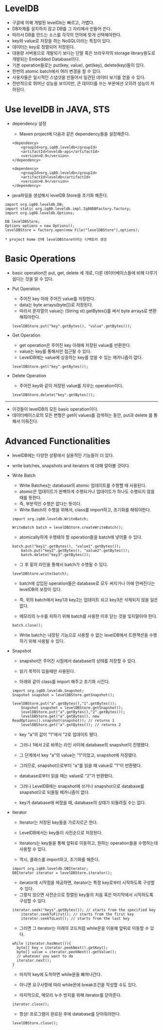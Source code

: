 # LevelDB
  * 구글에 의해 개발된 levelDb는 빠르고, 가볍다.
  * DB자체를 설치하지 않고 DB를 그 자리에서 만들어 쓴다.
  * 따라서 DB를 만드는 소스를 각각의 언어에 맞게 선택해야한다.
  * key와 value로 저장을 하는 NoSQL이라는 특징이 있다.
  * 데이터는 key로 정렬되어 저장된다.
  * 대용량 서버용으로 개발되기 보다는 단말 혹은 브라우저의 storage library용도로 개발되는 Embedded Database이다.
  * 기본 operation들로는 put(key, value), get(key), delete(key)들이 있다.
  * 한번의 atomic batch에서 여러 변경을 할 수 있다.
  * 사용자들은 일시적인 스냅샷을 만들어서 일관된 데이터 보기를 얻을 수 있다.
  * 전반적으로 뛰어난 성능을 보이지만, 큰 데이터를 쓰는 부분에선 오히려 성능이 저하된다.
  
# Use levelDB in JAVA, STS

  * dependency 설정
  
    * Maven project에 다음과 같은 dependency들을 설정해준다.
    
    ~~~
    <dependency>
        <groupId>org.iq80.leveldb</groupId>
        <artifactId>leveldb-api</artifactId>
        <version>0.9</version>
    </dependency>

    <dependency>
        <groupId>org.iq80.leveldb</groupId>
        <artifactId>leveldb</artifactId>
        <version>0.9</version>
    </dependency>
    ~~~
    
   * java파일을 생성해서 levelDB Store을 초기화 해준다.
   
   ~~~
   import org.iq80.leveldb.DB;
   import static org.iq80.leveldb.impl.Iq80DBFactory.factory;
   import org.iq80.leveldb.Options;
   
   DB levelDBStore;
   Options options = new Options();
   levelDBStore = factory.open(new File("levelDBStore"),options);
   ~~~
    * project home 안에 levelDBStore이라는 디렉토리 생성
    
# Basic Operations
  
  * basic operation은 put, get, delete 세 개로, 다른 데이터베이스들에 비해 다루기 쉽다는 것을 알 수 있다.
  
  * Put Operation
    
    * 주어진 key 아래 주어진 value를 저장한다.
    * data는 byte arrays(byte[])로 저장된다.
    * 따라서 문자열의 value는 (String st).getBytes()를 써서 byte arrays로 변환해줘야한다.
    
    ~~~
    levelDBStore.put("key".getBytes(), "value".getBytes());
    ~~~
    
  * Get Operation
  
    * get operation은 주어진 key 아래에 저장된 value를 반환한다.
    * value는 key를 통해서만 접근될 수 있다.
    * LevelDB에는 value에 상응하는 key를 얻을 수 있는 메카니즘이 없다.
    
    ~~~
    levelDBStore.get("key".getBytes());
    ~~~

  * Delete Operation
  
    * 주어진 key와 같이 저장된 value를 지우는 operation이다.
    
    ~~~
    levelDBStore.delete("key".getBytes());
    ~~~
   
  - - -
  * 이것들이 levelDB의 모든 basic operation이다. 
  * 데이터베이스로의 모든 변형은 get이 values를 검색하는 동안, put과 delete 를 통해서 이뤄진다.
 
# Advanced Functionalities
  
  * levelDB에는 다양한 상황에서 실용적인 기능들이 더 있다.
  * write batches, snapshots and iterators 에 대해 알아볼 것이다.
  
  * Write Batch
  
    * Write Batches는 database의 atomic 업데이트를 수행핼 때 사용된다.
    * atomic은 업데이트가 완벽하게 수행되거나 업데이트가 하나도 수행되지 않을 때를 뜻한다.
    * 즉, 부분적인 수행은 없다는 뜻이다.
    * Write Batch의 수행을 위해서, class를 import하고, 초기화를 해줘야한다.
    
    ~~~
    import org.iq80.leveldb.WriteBatch;
    
    WriteBatch batch = levelDBStore.createWriteBatch();
    ~~~
    
    * atomically하게 수행돼야 할 operation들을 batch에 넣어줄 수 있다.

    ~~~
    batch.put("key1".getBytes(), "value1".getBytes());
		batch.put("key2".getBytes(), "value2".getBytes());
		batch.delete("key3".getBytes());
    ~~~
    
    * 그 후 밑의 라인을 통해서 batch가 수행될 수 있다.
    
    ~~~
    levelDBStore.write(batch);
    ~~~
    
    * batch에 삽입된 operation들은 database로 모두 써지거나 아예 안써진다는 levelDB의 보장이 있다.
    * 즉, 위의 batch에서 key1과 key2는 업데이트 되고 key3은 삭제되지 않을 일은 없다.
    
    * 메모리의 누수를 피하기 위해 batch를 사용한 이후 닫는 것을 잊지말아야 한다.
    
    ~~~
    batch.close();
    ~~~
    
    * Write batch는 내장된 기능으로 사용할 수 없는 levelDB에서 트랜잭션을 수행하기 위해 사용될 수 있다.

  * Snapshot
  
    * snapshot은 주어진 시점에서 database의 상태를 저장할 수 있다.
    * 읽기 목적이 있을때만 사용된다.
    
    * 아래와 같이 class를 import 해주고 초기화 시킨다.
    
    ~~~
    import org.iq80.leveldb.Snapshot;
    Snapshot snapshot = levelDBStore.getSnapshot();
    ~~~
    
    ~~~
    levelDBStore.put("a".getBytes(),"1".getBytes());
		Snapshot snapshot = levelDBStore.getSnapshot();
		levelDBStore.put("a".getBytes(),"2".getBytes());
		levelDBStore.get("a".getBytes(), new ReadOptions().snapshot(snapshot)); // returns 1
		levelDBStore.get("a".getBytes()); // returns 2
    ~~~
    
      * key "a"의 값이 "1"에서 "2로 업데이트 됐다. 
      * 그러나 1에서 2로 바뀌는 라인 사이에 database의 snapshot이 진행됐다.
      * 그 단계에서 key "a"의 value는 "1"이었고, snapshot에 저장됐다.
      * 그러므로, snapshot으로부터 "a"를 읽을 때 value로 "1"이 반환됐다.
      * database로부터 읽을 때는 value로 "2"가 반환됐다.
    
    * 그러나 LevelDB에는 snapshot에 쓰거나 snapshot으로 database를 snapshot으로 되돌릴 메카니즘이 없다.
    * key가 database에 써졌을 때, database의 상태가 되돌려질 수는 없다.
    
  * Iterator
  
    * Iterator는 저장된 key들을 가로지르곤 한다.
    * LevelDB에서는 key들이 사전순으로 저장된다.
    * Iterators는 key들을 통해 앞뒤로 이동하고, 원하는 operation들을 수행하는데 사용할 수 있다.
    
    * 역시, 클래스를 import하고, 초기화를 해준다.
    
    ~~~
    import org.iq80.leveldb.DBIterator;
    DBIterator iterator = levelDBStore.iterator();
    ~~~
    
    * iterator에 시작점을 제공하면, iterator는 특정 key로부터 시작하도록 구성할 수 있다.
    * 그렇지 않으면 사전순으로 정렬된 key들의 처음 혹은 마지막에서 시작하도록 구성할 수 있다.
    
    ~~~
    iterator.seek("keys".getBytes()); // starts from the specified key
		iterator.seekToFirst(); // starts from the first key
		iterator.seekToLast(); // starts from the last key
    ~~~
    
    * 그러면 그 iterator는 아래의 코드처럼 while문을 이용해 앞뒤로 이동할 수 있다.
    ~~~
    while (iterator.hasNext()){
      byte[] key = iterator.peekNext().getKey();
      byte[] value = iterator.peekNext().getValue();
      // whatever you want to do
      iterator.next();
    }
    ~~~
    
    * 마지막 key에 도착하면 while문을 빠져나간다.
    * 아니면 요구사항에 따라 while문에 break조건을 작성할 수도 있다.
    
    * 마지막으로, 메모리 누수 방지를 위해 iterator를 닫아준다.
    
    ~~~
    iterator.close();
    ~~~
    
    
    * 항상! 프로그램이 완료된 후에 database를 닫아줘야한다.
    
    ~~~
    levelDBStore.close();
    ~~~
    
    
    
    
    ~~~
